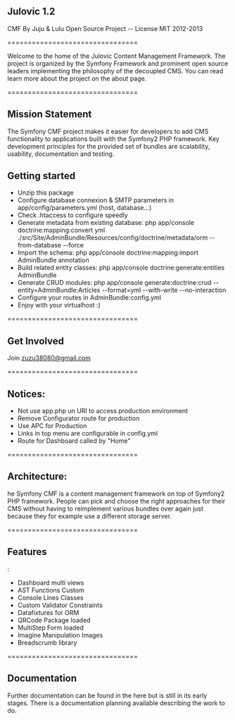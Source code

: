 <h2>Julovic 1.2</h2>

CMF By Juju &amp; Lulu
Open Source Project -- License MIT
2012-2013

================================

Welcome to the home of the Julovic Content Management Framework. 
The project is organized by the Symfony Framework and prominent open source leaders implementing the philosophy of the decoupled CMS.
 You can read learn more about the project on the about page.

================================
<h2>Mission Statement</h2>
The Symfony CMF project makes it easier for developers to add CMS functionality to applications built with the Symfony2 PHP framework. 
Key development principles for the provided set of bundles are scalability, usability, documentation and testing.

<h2>Getting started</h2>

- Unzip this package
- Configure database connexion & SMTP parameters in app/config/parameters.yml (host, database...)
- Check .htaccess to configure speedly
- Generate metadata from existing database:
    php app/console doctrine:mapping:convert yml ./src/Site/AdminBundle/Resources/config/doctrine/metadata/orm --from-database --force
- Import the schema:
    php app/console doctrine:mapping:import AdminBundle annotation
- Build related entity classes:
    php app/console doctrine:generate:entities AdminBundle
- Generate CRUD modules:
    php app/console generate:doctrine:crud --entity=AdminBundle:Articles --format=yml --with-write --no-interaction
- Configure your routes in AdminBundle:config.yml
- Enjoy with your virtualhost :) 

================================

<h2>Get Involved</h2>

Join zuzu38080@gmail.com

================================

<h2>Notices:</h2>

 - Not use app.php un URI to access production environment
 - Remove Configurator route for production
 - Use APC for Production
 - Links in top menu are configurable in config.yml
 - Route for Dashboard called by "Home"

================================

<h2>Architecture:</h2>

he Symfony CMF is a content management framework on top of Symfony2 PHP framework.
People can pick and choose the right approaches for their CMS without having to reimplement various bundles over again just because they for example use a different storage server. 

================================

<h2>Features</h2>:

  * Dashboard multi views
  * AST Functions Custom
  * Console Lines Classes
  * Custom Validator Constraints
  * Datafixtures for ORM
  * QRCode Package loaded
  * MultiStep Form loaded
  * Imagine Manipulation Images
  * Breadscrumb library


================================
<h2>Documentation</h2>

Further documentation can be found in the here but is still in its early stages. 
There is a documentation planning available describing the work to do.